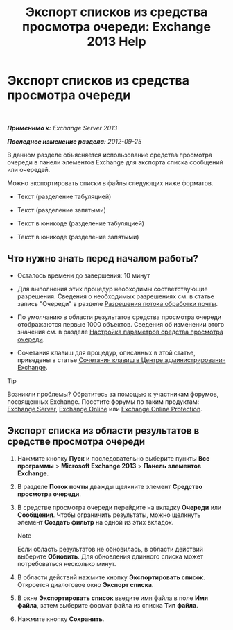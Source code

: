 ﻿---
title: 'Экспорт списков из средства просмотра очереди: Exchange 2013 Help'
TOCTitle: Экспорт списков из средства просмотра очереди
ms:assetid: dcb829cd-0ffd-4ea9-ac3e-eaac5a8d1194
ms:mtpsurl: https://technet.microsoft.com/ru-ru/library/Bb691328(v=EXCHG.150)
ms:contentKeyID: 50489342
ms.date: 04/30/2018
mtps_version: v=EXCHG.150
ms.translationtype: HT
---

# Экспорт списков из средства просмотра очереди

 

_**Применимо к:** Exchange Server 2013_

_**Последнее изменение раздела:** 2012-09-25_

В данном разделе объясняется использование средства просмотра очереди в панели элементов Exchange для экспорта списка сообщений или очередей.

Можно экспортировать списки в файлы следующих ниже форматов.

  - Текст (разделение табуляцией)

  - Текст (разделение запятыми)

  - Текст в юникоде (разделение табуляцией)

  - Текст в юникоде (разделение запятыми)

## Что нужно знать перед началом работы?

  - Осталось времени до завершения: 10 минут

  - Для выполнения этих процедур необходимы соответствующие разрешения. Сведения о необходимых разрешениях см. в статье запись "Очереди" в разделе [Разрешения потока обработки почты](mail-flow-permissions-exchange-2013-help.md).

  - По умолчанию в области результатов средства просмотра очереди отображаются первые 1000 объектов. Сведения об изменении этого значения см. в разделе [Настройка параметров средства просмотра очереди](set-queue-viewer-options-exchange-2013-help.md).

  - Сочетания клавиш для процедур, описанных в этой статье, приведены в статье [Сочетания клавиш в Центре администрирования Exchange](keyboard-shortcuts-in-the-exchange-admin-center-exchange-online-protection-help.md).

> [!TIP]  
> Возникли проблемы? Обратитесь за помощью к участникам форумов, посвященных Exchange. Посетите форумы по таким продуктам: <a href="https://go.microsoft.com/fwlink/p/?linkid=60612">Exchange Server</a>, <a href="https://go.microsoft.com/fwlink/p/?linkid=267542">Exchange Online</a> или <a href="https://go.microsoft.com/fwlink/p/?linkid=285351">Exchange Online Protection</a>.


## Экспорт списка из области результатов в средстве просмотра очереди

1.  Нажмите кнопку **Пуск** и последовательно выберите пункты **Все программы** \> **Microsoft Exchange 2013** \> **Панель элементов Exchange**.

2.  В разделе **Поток почты** дважды щелкните элемент **Средство просмотра очереди**.

3.  В средстве просмотра очереди перейдите на вкладку **Очереди** или **Сообщения**. Чтобы ограничить результаты, можно щелкнуть элемент **Создать фильтр** на одной из этих вкладок.
    
    > [!NOTE]  
    > Если область результатов не обновилась, в области действий выберите <strong>Обновить</strong>. Для обновления длинного списка может потребоваться несколько минут.


4.  В области действий нажмите кнопку **Экспортировать список**. Откроется диалоговое окно **Экспорт списка**.

5.  В окне **Экспортировать список** введите имя файла в поле **Имя файла**, затем выберите формат файла из списка **Тип файла**.

6.  Нажмите кнопку **Сохранить**.


